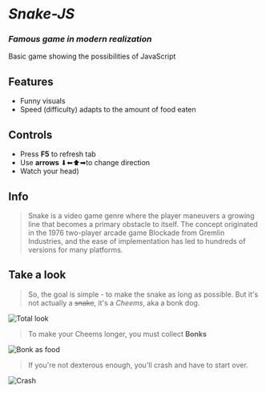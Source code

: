 # _Snake-JS_
### _Famous game in modern realization_
Basic game showing the possibilities of JavaScript

## Features
- Funny visuals
- Speed (difficulty) adapts to the amount of food eaten

## Controls

- Press **F5** to refresh tab 
- Use **arrows** ⬇⬅⬆➡to change direction 
- Watch your head)

## Info

> Snake is a video game genre where the player maneuvers a growing line that becomes a primary obstacle to itself.
> The concept originated in the 1976 two-player arcade game Blockade from Gremlin Industries,
> and the ease of implementation has led to hundreds of versions for many platforms.

## Take a look
> So, the goal is simple - to make the snake as long as possible. But it's not actually a ~~snake~~, it's a *Cheems*, aka a bonk dog.

![Total look](https://user-images.githubusercontent.com/91286468/164553436-6fffef32-e528-445e-87eb-1fdd2e88becf.png)

> To make your Cheems longer, you must collect **Bonks** 

![Bonk as food](https://user-images.githubusercontent.com/91286468/164554454-f5bd3888-18a1-46ff-b279-553872c67a20.png)

> If you're not dexterous enough, you'll crash and have to start over.

![Сrash](https://user-images.githubusercontent.com/91286468/164554641-826c2d52-51c9-46a0-860d-0ffeecc94824.png)
